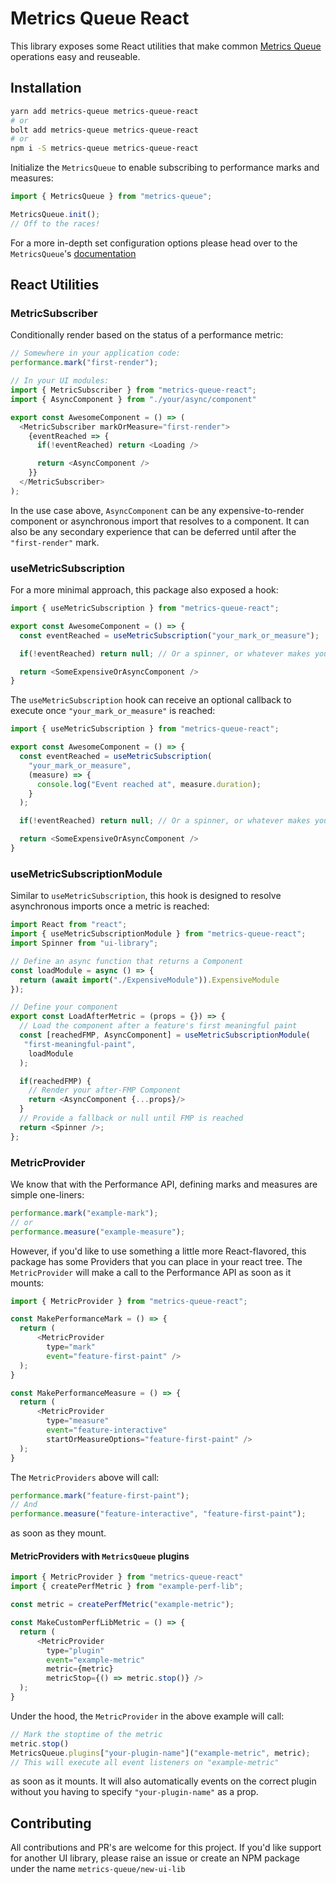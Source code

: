 # Metrics Queue React

This library exposes some React utilities that make common [Metrics Queue](https://github.com/alexfigliolia/metrics-queue#readme) operations easy and reuseable.

## Installation

```bash
yarn add metrics-queue metrics-queue-react
# or
bolt add metrics-queue metrics-queue-react
# or
npm i -S metrics-queue metrics-queue-react
```

Initialize the `MetricsQueue` to enable subscribing to performance marks and measures:

```JavaScript
import { MetricsQueue } from "metrics-queue";

MetricsQueue.init();
// Off to the races!
```

For a more in-depth set configuration options please head over to the `MetricsQueue`'s [documentation](https://github.com/alexfigliolia/metrics-queue#readme)

## React Utilities

### MetricSubscriber

Conditionally render based on the status of a performance metric:

```JavaScript
// Somewhere in your application code:
performance.mark("first-render");

// In your UI modules:
import { MetricSubscriber } from "metrics-queue-react";
import { AsyncComponent } from "./your/async/component"

export const AwesomeComponent = () => (
  <MetricSubscriber markOrMeasure="first-render">
    {eventReached => {
      if(!eventReached) return <Loading />

      return <AsyncComponent />
    }}
  </MetricSubscriber>
);
```

In the use case above, `AsyncComponent` can be any expensive-to-render component or asynchronous import that resolves to a component. It can also be any secondary experience that can be deferred until after the `"first-render"` mark.

### useMetricSubscription

For a more minimal approach, this package also exposed a hook:

```JavaScript
import { useMetricSubscription } from "metrics-queue-react";

export const AwesomeComponent = () => {
  const eventReached = useMetricSubscription("your_mark_or_measure");

  if(!eventReached) return null; // Or a spinner, or whatever makes you happy today

  return <SomeExpensiveOrAsyncComponent />
}
```

The `useMetricSubscription` hook can receive an optional callback to execute once `"your_mark_or_measure"` is reached:

```JavaScript
import { useMetricSubscription } from "metrics-queue-react";

export const AwesomeComponent = () => {
  const eventReached = useMetricSubscription(
    "your_mark_or_measure",
    (measure) => {
      console.log("Event reached at", measure.duration);
    }
  );

  if(!eventReached) return null; // Or a spinner, or whatever makes you happy today

  return <SomeExpensiveOrAsyncComponent />
}
```

### useMetricSubscriptionModule

Similar to `useMetricSubscription`, this hook is designed to resolve asynchronous imports once a metric is reached:

```JavaScript
import React from "react";
import { useMetricSubscriptionModule } from "metrics-queue-react";
import Spinner from "ui-library";

// Define an async function that returns a Component
const loadModule = async () => {
  return (await import("./ExpensiveModule")).ExpensiveModule
});

// Define your component
export const LoadAfterMetric = (props = {}) => {
  // Load the component after a feature's first meaningful paint
  const [reachedFMP, AsyncComponent] = useMetricSubscriptionModule(
   "first-meaningful-paint",
    loadModule
  );

  if(reachedFMP) {
    // Render your after-FMP Component
    return <AsyncComponent {...props}/>
  }
  // Provide a fallback or null until FMP is reached
  return <Spinner />;
};
```

### MetricProvider

We know that with the Performance API, defining marks and measures are simple one-liners:

```JavaScript
performance.mark("example-mark");
// or
performance.measure("example-measure");
```

However, if you'd like to use something a little more React-flavored, this package has some Providers that you can place in your react tree. The `MetricProvider` will make a call to the Performance API as soon as it mounts:

```JavaScript
import { MetricProvider } from "metrics-queue-react";

const MakePerformanceMark = () => {
  return (
      <MetricProvider
        type="mark"
        event="feature-first-paint" />
  );
}

const MakePerformanceMeasure = () => {
  return (
      <MetricProvider
        type="measure"
        event="feature-interactive"
        startOrMeasureOptions="feature-first-paint" />
  );
}
```

The `MetricProviders` above will call:

```JavaScript
performance.mark("feature-first-paint");
// And
performance.measure("feature-interactive", "feature-first-paint");
```

as soon as they mount.

#### MetricProviders with `MetricsQueue` plugins

```JavaScript
import { MetricProvider } from "metrics-queue-react"
import { createPerfMetric } from "example-perf-lib";

const metric = createPerfMetric("example-metric");

const MakeCustomPerfLibMetric = () => {
  return (
      <MetricProvider
        type="plugin"
        event="example-metric"
        metric={metric}
        metricStop={() => metric.stop()} />
  );
}
```

Under the hood, the `MetricProvider` in the above example will call:

```JavaScript
// Mark the stoptime of the metric
metric.stop()
MetricsQueue.plugins["your-plugin-name"]("example-metric", metric);
// This will execute all event listeners on "example-metric"
```

as soon as it mounts. It will also automatically events on the correct plugin without you having to specify `"your-plugin-name"` as a prop.

## Contributing

All contributions and PR's are welcome for this project. If you'd like support for another UI library, please raise an issue or create an NPM package under the name `metrics-queue/new-ui-lib`
